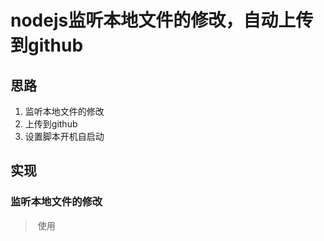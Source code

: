 # nodejs监听本地文件的修改，自动上传到github

## 思路

1. 监听本地文件的修改
2. 上传到github
3. 设置脚本开机自启动

## 实现

### 监听本地文件的修改

> ​	使用